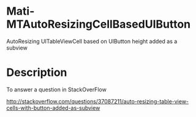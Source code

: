 # Mati-MTAutoResizingCellBasedUIButton
AutoResizing UITableViewCell based on UIButton height added as a subview
# Description

To answer a question in StackOverFlow

http://stackoverflow.com/questions/37087211/auto-resizing-table-view-cells-with-button-added-as-subview

